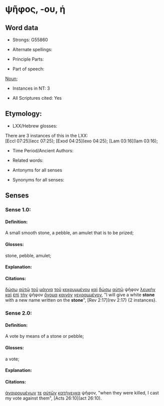 # ψῆφος, -ου, ἡ

<!-- Status: S2=NeedsFinalCheck -->
<!-- Lexica used for edits: BDAG, FFM, LN, A-S  -->

## Word data

* Strongs: G55860

* Alternate spellings:

* Principle Parts: 

* Part of speech: 

[Noun](http://ugg.readthedocs.io/en/latest/noun.html); 

* Instances in NT: 3

* All Scriptures cited: Yes

## Etymology: 

* LXX/Hebrew glosses: 

There are 3 instances of this in the LXX:   
[Eccl 07:25](ecc 07:25); [Exod 04:25](exo 04:25); [Lam 03:16](lam 03:16); 

* Time Period/Ancient Authors: 

* Related words: 

* Antonyms for all senses

* Synonyms for all senses: 

## Senses 

### Sense  1.0: 

#### Definition: 

A small smooth stone, a pebble, an amulet that is to be prized; 

#### Glosses: 

stone, pebble, amulet;

#### Explanation: 

#### Citations: 

[δώσω](../G13250/01.md) [αὐτῷ](../G08460/01.md) [τοῦ](../G35880/01.md) [μάννα](../G31310/01.md) [τοῦ](../G35880/01.md) [κεκρυμμένου](../G29280/01.md) [καὶ](../G25320/01.md) [δώσω](../G13250/01.md) [αὐτῷ](../G08460/01.md) ψῆφον [λευκήν](../G30220/01.md) [καὶ](../G25320/01.md) [ἐπὶ](../G19090/01.md) [τὴν](../G35880/01.md) ψῆφον [ὄνομα](../G36860/01.md) [καινὸν](../G25370/01.md) [γεγραμμένον](../G11250/01.md), "I will give a white **stone** with a new name written on the **stone**", [Rev 2:17](rev 2:17) {2 instances}.

### Sense  2.0: 

#### Definition: 

A vote by means of a stone or pebble; 

#### Glosses: 

a vote; 

#### Explanation: 

#### Citations: 

[ἀναιρουμένων](../G03370/01.md) [τε](../G50370/01.md) [αὐτῶν](../G08460/01.md) [κατήνεγκα](../G27020/01.md) ψῆφον, "when they were killed, I cast my vote against them", [Acts 26:10](act 26:10).

